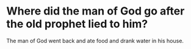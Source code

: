 # Where did the man of God go after the old prophet lied to him?

The man of God went back and ate food and drank water in his house.

